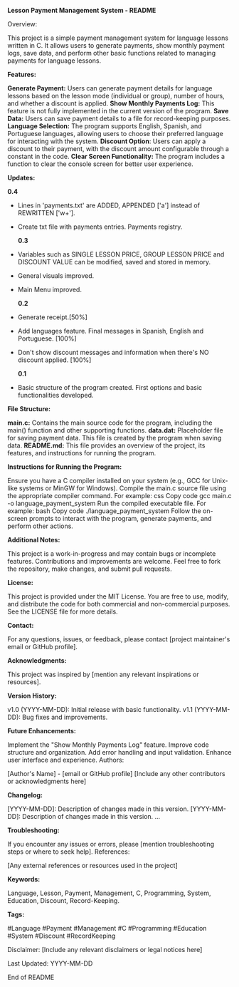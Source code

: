 **Lesson Payment Management System - README**

Overview:

This project is a simple payment management system for language lessons written in C. It allows users to generate payments, show monthly payment logs, save data, and perform other basic functions related to managing payments for language lessons.

**Features:**

**Generate Payment:** Users can generate payment details for language lessons based on the lesson mode (individual or group), number of hours, and whether a discount is applied.
**Show Monthly Payments Log:** This feature is not fully implemented in the current version of the program.
**Save Data:** Users can save payment details to a file for record-keeping purposes.
**Language Selection:** The program supports English, Spanish, and Portuguese languages, allowing users to choose their preferred language for interacting with the system.
**Discount Option**: Users can apply a discount to their payment, with the discount amount configurable through a constant in the code.
**Clear Screen Functionality:** The program includes a function to clear the console screen for better user experience.


**Updates:**

  **0.4**
  
* Lines in 'payments.txt' are ADDED, APPENDED ['a'] instead of REWRITTEN ['w+'].
* Create txt file with payments entries. Payments registry.

  **0.3**
  
* Variables such as SINGLE LESSON PRICE, GROUP LESSON PRICE and DISCOUNT
  VALUE can be modified, saved and stored in memory.
* General visuals improved.
* Main Menu improved.

  **0.2**
  
* Generate receipt.[50%]
* Add languages feature. Final messages in Spanish, English and Portuguese. [100%]
* Don't show discount messages and information when there's NO discount applied. [100%]

  **0.1**
  
* Basic structure of the program created. First options and basic
  functionalities developed.

**File Structure:**

**main.c:** Contains the main source code for the program, including the main() function and other supporting functions.
**data.dat:** Placeholder file for saving payment data. This file is created by the program when saving data.
**README.md:** This file provides an overview of the project, its features, and instructions for running the program.

**Instructions for Running the Program:**

Ensure you have a C compiler installed on your system (e.g., GCC for Unix-like systems or MinGW for Windows).
Compile the main.c source file using the appropriate compiler command. For example:
css
Copy code
gcc main.c -o language_payment_system
Run the compiled executable file. For example:
bash
Copy code
./language_payment_system
Follow the on-screen prompts to interact with the program, generate payments, and perform other actions.

**Additional Notes:**

This project is a work-in-progress and may contain bugs or incomplete features. Contributions and improvements are welcome. Feel free to fork the repository, make changes, and submit pull requests.

**License:**

This project is provided under the MIT License. You are free to use, modify, and distribute the code for both commercial and non-commercial purposes. See the LICENSE file for more details.

**Contact:**

For any questions, issues, or feedback, please contact [project maintainer's email or GitHub profile].

**Acknowledgments:**

This project was inspired by [mention any relevant inspirations or resources].

**Version History:**

v1.0 (YYYY-MM-DD): Initial release with basic functionality.
v1.1 (YYYY-MM-DD): Bug fixes and improvements.

**Future Enhancements:**

Implement the "Show Monthly Payments Log" feature.
Improve code structure and organization.
Add error handling and input validation.
Enhance user interface and experience.
Authors:

[Author's Name] - [email or GitHub profile]
[Include any other contributors or acknowledgments here]

**Changelog:**

[YYYY-MM-DD]: Description of changes made in this version.
[YYYY-MM-DD]: Description of changes made in this version.
...

**Troubleshooting:**

If you encounter any issues or errors, please [mention troubleshooting steps or where to seek help].
References:

[Any external references or resources used in the project]

**Keywords:**

Language, Lesson, Payment, Management, C, Programming, System, Education, Discount, Record-Keeping.

**Tags:**

#Language #Payment #Management #C #Programming #Education #System #Discount #RecordKeeping

Disclaimer:
[Include any relevant disclaimers or legal notices here]

Last Updated:
YYYY-MM-DD

End of README

